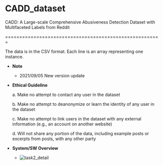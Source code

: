 # CADD_dataset
CADD: A Large-scale Comprehensive Abusiveness Detection Dataset with Multifaceted Labels from Reddit

=======================================================

 The data is in the CSV format. Each line is an array representing one instance. 

* __Note__
  * 2021/09/05 New version update

* __Ethical Guideline__

  a. Make no attempt to contact any user in the dataset

  b. Make no attempt to deanonymize or learn the identity of any user in the dataset

  c. Make no attempt to link users in the dataset with any external information (e.g., an account on another website)

  d. Will not share any portion of the data, including example posts or excerpts from posts, with any other party


* __System/SW Overview__
  * ![task2_detail](https://user-images.githubusercontent.com/40844310/132124971-68b48ac4-a69d-41a6-accf-c9a8ed7bba46.png)
